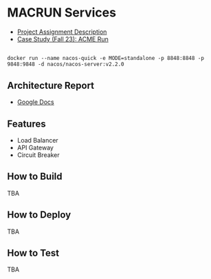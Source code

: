 # MACRUN Services

- [Project Assignment Description](./docs/Project_Assignment_Description.pdf)
- [Case Study (Fall 23): ACME Run](./docs/Case_Study_Fall2023.pdf)

##
`docker run --name nacos-quick -e MODE=standalone -p 8848:8848 -p 9848:9848 -d nacos/nacos-server:v2.2.0`

## Architecture Report

- [Google Docs](https://docs.google.com/document/d/1autqAB21GcHH2TUhu9ez9Kf1AKQdTmIThb3qxiyk7p8/edit?usp=sharing)

## Features

- Load Balancer
- API Gateway
- Circuit Breaker

## How to Build

TBA

## How to Deploy

TBA

## How to Test

TBA
